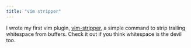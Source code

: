 ```yaml
---
title: "vim stripper"
---
```


I wrote my first vim plugin, [vim-stripper][], a simple command to strip
trailing whitespace from buffers. Check it out if you think whitespace is the
devil too.

[vim-stripper]: https://github.com/itspriddle/vim-stripper
